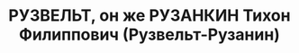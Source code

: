 ---
title: РУЗВЕЛЬТ, он же РУЗАНКИН Тихон Филиппович (Рузвельт-Рузанин)
description: 'Род. в 1869. Проживал: г. Орск. Главврач эпидембольницы

  Приговор: ВК ВС СССР, 02.02.1938 – ВМН.

  Реабилитирован июль 1957'
---